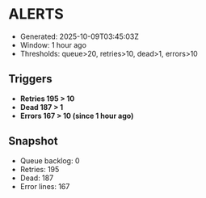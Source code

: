 # ALERTS

- Generated: 2025-10-09T03:45:03Z
- Window: 1 hour ago
- Thresholds: queue>20, retries>10, dead>1, errors>10

## Triggers
- **Retries 195 > 10**
- **Dead 187 > 1**
- **Errors 167 > 10 (since 1 hour ago)**

## Snapshot
- Queue backlog: 0
- Retries: 195
- Dead: 187
- Error lines: 167
